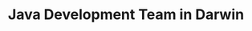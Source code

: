 ---
title: Java Development Team in Darwin
permalink: /landings/java-developer-darwin
technology: Java
location: Darwin
---